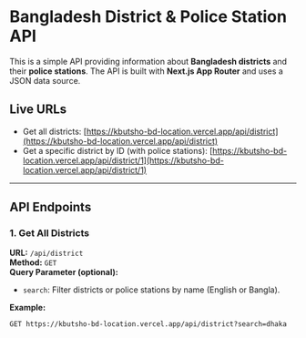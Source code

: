 # Bangladesh District & Police Station API

This is a simple API providing information about **Bangladesh districts** and their **police stations**. The API is built with **Next.js App Router** and uses a JSON data source.

## Live URLs

- Get all districts: [https://kbutsho-bd-location.vercel.app/api/district](https://kbutsho-bd-location.vercel.app/api/district)  
- Get a specific district by ID (with police stations): [https://kbutsho-bd-location.vercel.app/api/district/1](https://kbutsho-bd-location.vercel.app/api/district/1)

---

## API Endpoints

### 1. Get All Districts

**URL:** `/api/district`  
**Method:** `GET`  
**Query Parameter (optional):**  
- `search`: Filter districts or police stations by name (English or Bangla).  

**Example:**  
```http
GET https://kbutsho-bd-location.vercel.app/api/district?search=dhaka
